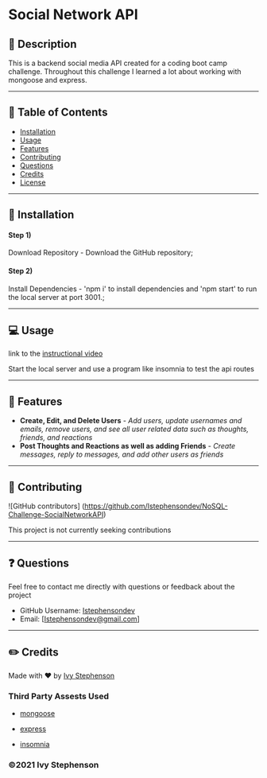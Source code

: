 # Social Network API


## 💬 Description
This is a backend social media API created for a coding boot camp challenge. Throughout this challenge I learned a lot about working with mongoose and express.  

---
## 📓 Table of Contents


* [Installation](#installation)
* [Usage](#usage)
* [Features](#features)
* [Contributing](#contributing)
* [Questions](#questions)
* [Credits](#credits)
* [License](#license)

---

## 🔌 Installation
#### Step 1)
Download Repository - Download the GitHub repository;
#### Step 2)
Install Dependencies - 'npm i' to install dependencies and 'npm start' to run the local server at port 3001.;


---
## 💻 Usage 
link to the [instructional video](https://youtu.be/2nfZ_Zbs9y8)
    


Start the local server and use a program like insomnia to test the api routes

---

## 🧠 Features
- **Create, Edit, and Delete Users** - *Add users, update usernames and emails, remove users, and see all user related data such as thoughts, friends, and reactions*
- **Post Thoughts and Reactions as well as adding Friends** - *Create messages, reply to messages, and add other users as friends*


---
## 📌 Contributing
![GitHub contributors] (https://github.com/Istephensondev/NoSQL-Challenge-SocialNetworkAPI)

This project is not currently seeking contributions

---
## ❓ Questions

Feel free to contact me directly with questions or feedback about the project
- GitHub Username: [Istephensondev](https://github.com/Istephensondev)
- Email: [Istephensondev@gmail.com]



---
## ✏️ Credits
Made with ❤️ by [Ivy Stephenson](https://github.com/Istephensondev)

### Third Party Assests Used
- [mongoose](https://mongoosejs.com/)
                    
- [express](https://expressjs.com/)
                    
- [insomnia](https://insomnia.rest/)
                    


### ©️2021 Ivy Stephenson

